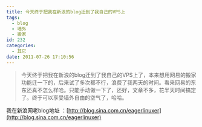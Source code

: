 ```yaml
---
title: 今天终于把我在新浪的blog迁到了我自己的VPS上
tags:
  - blog
  - 墙外
  - 搬家
id: 232
categories:
  - 其它
date: 2011-07-26 17:10:56
---
```


> 今天终于把我在新浪的blog迁到了我自己的VPS上了，本来想用网易的搬家功能迁一下的，后来试了多次都不行，浪费了我两天的时间。看来网易的东东还真不怎么样哈。只能手动做一下了，还好，文章不多，花半天时间搞定了。终于可以享受墙外自由的空气了，哈哈。

我在新浪网老blog地址 ：[http://blog.sina.com.cn/eagerlinuxer](http://blog.sina.com.cn/eagerlinuxer) 